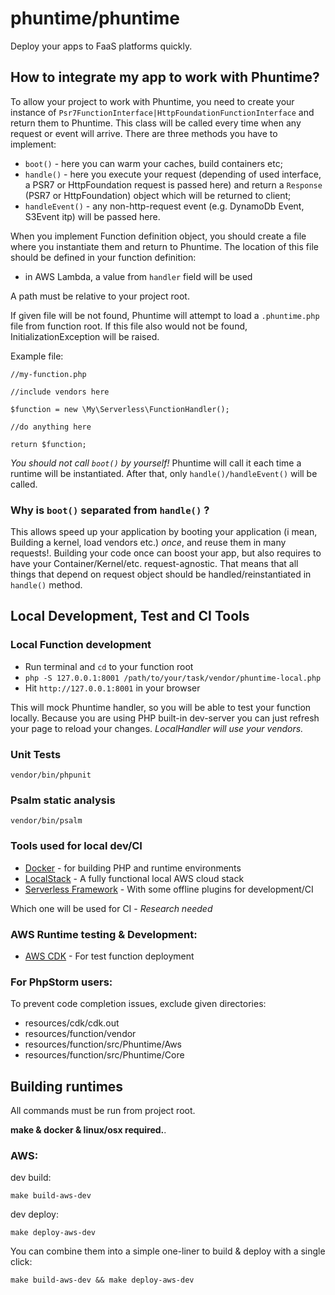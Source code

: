 # phuntime/phuntime

Deploy your apps to FaaS platforms quickly.

## How to integrate my app to work with Phuntime?
To allow your project to work with Phuntime, you need to create your instance of ``Psr7FunctionInterface|HttpFoundationFunctionInterface`` 
and return them to Phuntime. This class will be called every time when any request or event will arrive. 
There are three methods you have to implement:

- `boot()` - here you can warm your caches, build containers etc;
- `handle()` - here you execute your request (depending of used interface, a PSR7 or HttpFoundation request is passed here)
and return a `Response` (PSR7 or HttpFoundation) object which will be returned to client;
- `handleEvent()` - any non-http-request event (e.g. DynamoDb Event, S3Event itp) will be passed here.

When you implement Function definition object, you should create a file where you instantiate them and return to Phuntime.
The location of this file should be defined in your function definition:

- in AWS Lambda, a value from `handler` field will be used

A path must be relative to your project root.

If given file will be not found, Phuntime will attempt to load a `.phuntime.php` file from function root. If this file
also would not be found, InitializationException will be raised.

Example file:
````
//my-function.php

//include vendors here

$function = new \My\Serverless\FunctionHandler();
 
//do anything here

return $function;
````

*You should not call `boot()` by yourself!* Phuntime will call it each time a runtime will be instantiated. After that,
only `handle()/handleEvent()` will be called. 

### Why is `boot()` separated from `handle()` ?

This allows speed up your application by booting your application (i mean, Building a kernel, load vendors etc.) *once*, 
and reuse them in many requests!. Building your code once can boost your app, but also requires to have your Container/Kernel/etc. request-agnostic.
That means that all things that depend on request object should be handled/reinstantiated in `handle()` method. 


## Local Development, Test and CI Tools

### Local Function development

- Run terminal and ``cd`` to your function root
- `php -S 127.0.0.1:8001 /path/to/your/task/vendor/phuntime-local.php`
- Hit `http://127.0.0.1:8001` in your browser

This will mock Phuntime handler, so you will be able to test your function locally. Because you are using PHP built-in 
dev-server you can just refresh your page to reload your changes.
*LocalHandler will use your vendors.*


### Unit Tests

``vendor/bin/phpunit``

### Psalm static analysis

``vendor/bin/psalm``


### Tools used for local dev/CI

- [Docker](https://www.docker.com/) - for building PHP and runtime environments
- [LocalStack](https://github.com/localstack/localstack) - A fully functional local AWS cloud stack
- [Serverless Framework](https://www.serverless.com/) - With some offline plugins for development/CI 

Which one will be used for CI - *Research needed*

### AWS Runtime testing & Development:
- [AWS CDK](https://aws.amazon.com/cdk/) - For test function deployment

### For PhpStorm users:

To prevent code completion issues, exclude given directories:
- resources/cdk/cdk.out
- resources/function/vendor
- resources/function/src/Phuntime/Aws
- resources/function/src/Phuntime/Core

## Building runtimes

All commands must be run from project root.

**make & docker & linux/osx required.**.

### AWS:

dev build:

``make build-aws-dev``

dev deploy:

``make deploy-aws-dev``

You can combine them into a simple one-liner to build & deploy with a single click:

``make build-aws-dev && make deploy-aws-dev``


